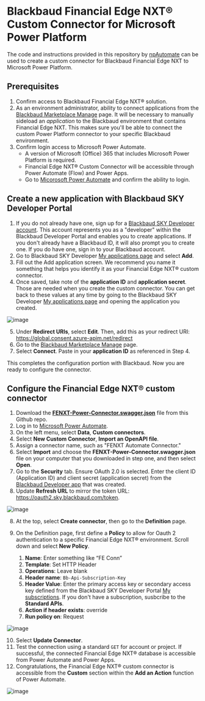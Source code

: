 # Blackbaud Financial Edge NXT® Custom Connector for Microsoft Power Platform

The code and instructions provided in this repository by [npAutomate](https://npautomate.com/) can be used to create a custom connector for Blackbaud Financial Edge NXT to Microsoft Power Platform.

## Prerequisites

1. Confirm access to Blackbaud Financial Edge NXT® solution.
2. As an environment administrator, ability to connect applications from the [Blackbaud Marketplace Manage](https://app.blackbaud.com/marketplace/manage) page.
It will be necessary to manually sideload an *application* to the Blackbaud environment that contains Financial Edge NXT. This makes sure you'll be able to connect the custom Power Platform connector to your specific Blackbaud environment.
3. Confirm login access to Microsoft Power Automate. 
      - A version of Microsoft (Office) 365 that includes Microsoft Power Platform is required.
      - Financial Edge NXT® Custom Connector will be accessible through Power Automate (Flow) and Power Apps.
      - Go to [Micorosoft Power Automate](https://us.flow.microsoft.com) and confirm the ability to login.


## Create a new application with Blackbaud SKY Developer Portal

1. If you do not already have one, sign up for a [Blackbaud SKY Developer account](https://developer.blackbaud.com/signup). This account represents you as a "developer" within the Blackbaud Developer Portal and enables you to create applications. If you don't already have a Blackbaud ID, it will also prompt you to create one. 
If you do have one, sign in to your Blackbaud account.
2. Go to Blackbaud SKY Developer [My applications page](https://developer.blackbaud.com/apps/) and select **Add**.
3. Fill out the Add application screen. We recommend you name it something that helps you identify it as your Financial Edge NXT® custom connector.
4. Once saved, take note of the **application ID** and **application secret**.  Those are needed when you create the custom connector.  You can get back to these values at any time by going to the Blackbaud SKY Developer [My applications page](https://developer.blackbaud.com/apps/) and opening the application you created.

![image](https://user-images.githubusercontent.com/70080319/121523030-c1abce80-c9c3-11eb-9859-f1629b4a924e.png)

5. Under **Redirect URIs**, select **Edit**. Then, add this as your redirect URI:  https://global.consent.azure-apim.net/redirect 
6. Go to the [Blackbaud Marketplace Manage](https://app.blackbaud.com/marketplace/manage) page.
7. Select **Connect**. Paste in your **application ID** as referenced in Step 4.

This completes the configuration portion with Blackbaud. Now you are ready to configure the connector. 

## Configure the Financial Edge NXT® custom connector

1. Download the [**FENXT-Power-Connector.swagger.json**](https://github.com/bartondy/FENXT-MSPower/blob/main/FENXT-Power-Connector.swagger.json) file from this Github repo.
2. Log in to [Microsoft Power Automate](https://flow.microsoft.com).
3. On the left menu, select **Data**, **Custom connectors**. 
4. Select **New Custom Connector**, **Import an OpenAPI file**.
6. Assign a connector name, such as "FENXT Automate Connector."
7. Select **Import** and choose the **FENXT-Power-Connector.swagger.json** file on your computer that you downloaded in step one, and then select **Open**.
8. Go to the **Security** tab.  Ensure OAuth 2.0 is selected.  Enter the client ID (Application ID) and client secret (application secret) from the [Blackbaud Developer app](https://developer.blackbaud.com/apps/) that was created.
9. Update **Refresh URL** to mirror the token URL:  https://oauth2.sky.blackbaud.com/token.

![image](https://user-images.githubusercontent.com/70080319/121524943-d0938080-c9c5-11eb-8bbb-286b43700da7.png)

8. At the top, select **Create connector**, then go to the **Definition** page.
9. On the Definition page, first define a **Policy** to allow for Oauth 2 authentication to a specific Financial Edge NXT® environment.  Scroll down and select **New Policy**.

      1. **Name**:  Enter something like “FE Conn”
      2. **Template**:  Set HTTP Header
      3. **Operations**:  Leave blank
      4. **Header name**:  `Bb-Api-Subscription-Key`
      5. **Header Value**:  Enter the primary access key or secondary access key defined from the Blackbaud SKY Developer Portal [My subscriptions]( https://developer.blackbaud.com/subscriptions/). If you don't have a subscription, susbcribe to the **Standard APIs**.
      6. **Action if header exists**:  override
      7. **Run policy on**:  Request  
      
![image](https://user-images.githubusercontent.com/70080319/121525301-29fbaf80-c9c6-11eb-8d48-a4fab869a3c2.png)

10. Select **Update Connector**.
11. Test the connection using a standard `GET` for account or project.  If successful, the connected Financial Edge NXT® database is accessible from Power Automate and Power Apps.
12. Congratulations, the Financial Edge NXT® custom connector is accessible from the **Custom** section within the **Add an Action** function of Power Automate.

![image](https://user-images.githubusercontent.com/70080319/121526061-09802500-c9c7-11eb-8651-746e77f0d0c8.png)





